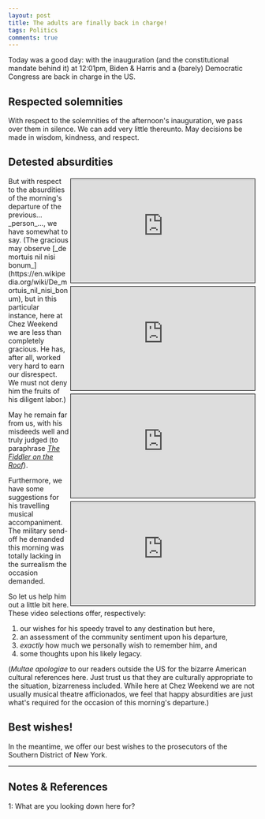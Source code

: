 ```yaml
---
layout: post
title: The adults are finally back in charge!
tags: Politics
comments: true
---
```


Today was a good day: with the inauguration (and the constitutional mandate behind it) at
12:01pm, Biden &amp; Harris and a (barely) Democratic Congress are back in charge in the US.  


## Respected solemnities  

With respect to the solemnities of the afternoon's inauguration, we pass over them in
silence.  We can add very little thereunto.  May decisions be made in wisdom, kindness,
and respect.  


## Detested absurdities  

<iframe width="373" height="210" src="https://www.youtube.com/embed/Q8Tiz6INF7I" allow="accelerometer; encrypted-media; gyroscope; picture-in-picture" allowfullscreen style="float: right; margin: 3px 3px 3px 3px; border: 1px solid #000000;"></iframe>
<iframe width="373" height="210" src="https://www.youtube.com/embed/kPIdRJlzERo" allow="accelerometer; encrypted-media; gyroscope; picture-in-picture" allowfullscreen style="float: right; margin: 3px 3px 3px 3px; border: 1px solid #000000;"></iframe>
<iframe width="373" height="210" src="https://www.youtube.com/embed/Zzu8ZxBHMWk" allow="accelerometer; encrypted-media; gyroscope; picture-in-picture" allowfullscreen style="float: right; margin: 3px 3px 3px 3px; border: 1px solid #000000;"></iframe>
<iframe width="373" height="210" src="https://www.youtube.com/embed/_TfcJ82FAhw" allow="accelerometer; encrypted-media; gyroscope; picture-in-picture" allowfullscreen style="float: right; margin: 3px 3px 3px 3px; border: 1px solid #000000;"></iframe>
But with respect to the absurdities of the morning's departure of the previous&hellip;
_person_&hellip;, we have somewhat to say.  (The gracious may observe 
[_de mortuis nil nisi bonum_](https://en.wikipedia.org/wiki/De_mortuis_nil_nisi_bonum),
but in this particular instance, here at Chez Weekend we are less than completely
gracious.  He has, after all, worked very hard to earn our disrespect.  We must not
deny him the fruits of his diligent labor.)  

May he remain far from us, with his misdeeds well and truly judged (to paraphrase
[_The Fiddler on the Roof_](https://www.moviequotedb.com/movies/fiddler-on-the-roof/quote_39604.html)).  

Furthermore, we have some suggestions for his travelling musical accompaniment.  The
military send-off he demanded this morning was totally lacking in the surrealism the
occasion demanded.  

So let us help him out a little bit here.  These video selections offer, respectively:  
1. our wishes for his speedy travel to any destination but here, 
2. an assessment of the community sentiment upon his departure, 
3. _exactly_ how much we personally wish to remember him, and 
4. some thoughts upon his likely legacy.  

(_Multae apologiae_ to our readers outside the US for the bizarre American cultural references
here.  Just trust us that they are culturally appropriate to the situation, bizarreness
included.  While here at Chez Weekend we are not usually musical theatre afficionados, we feel
that happy absurdities are just what's required for the occasion of this morning's departure.)  


## Best wishes!  

In the meantime, we offer our best wishes to the prosecutors of the Southern District of 
New York.  

---

## Notes &amp; References  

<!--
<sup id="fn1a">[[1]](#fn1)</sup>
<a id="fn1">1</a>: [↩](#fn1a)  
-->

<a id="fn1">1</a>: What are you looking down here for?  
